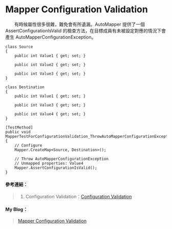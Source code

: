 # Mapper Configuration Validation
  
　　有時候屬性很多很雜，難免會有所遺漏。AutoMapper 提供了一個 AssertConfigurationIsValid 的檢查方法，在目標成員有未被設定對應的情況下會產生 AutoMapperConfigurationException。
  
```
class Source
{
    public int Value1 { get; set; }

    public int Value2 { get; set; }

    public int Value3 { get; set; }
}

class Destination
{
    public int Value1 { get; set; }

    public int Value3 { get; set; }

    public int Value4 { get; set; }
}

[TestMethod]
public void MapperTestForConfigurationValidation_ThrowAutoMapperConfigurationException()
{
    // Configure
    Mapper.CreateMap<Source, Destination>();

    // Throw AutoMapperConfigurationException
    // Unmapped properties: Value4
    Mapper.AssertConfigurationIsValid();
}
```
  
#### 參考連結：
>1. Configuration Validation：[Configuration Validation]

#### My Blog：
>[Mapper Configuration Validation][MapperTestForConfigurationValidation]  

[Configuration Validation]:https://github.com/AutoMapper/AutoMapper/wiki/Configuration-validation
[MapperTestForConfigurationValidation]:http://bdottn.github.io/2015/06/29/MapperTestForConfigurationValidation/